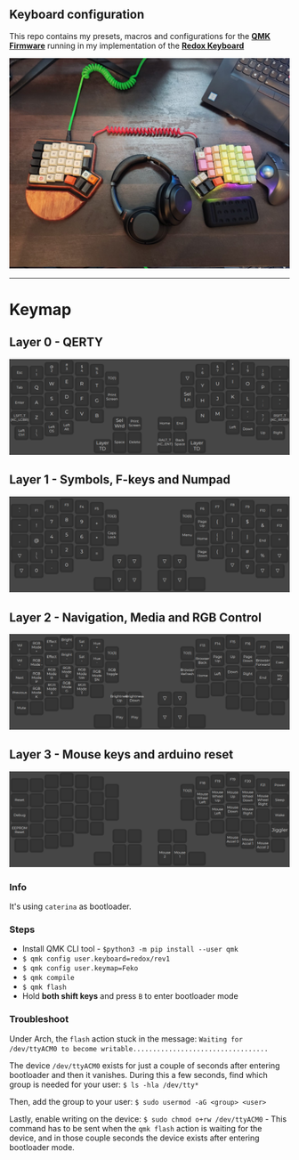 ## Keyboard configuration

This repo contains my presets, macros and configurations for the **[QMK Firmware](https://github.com/qmk/qmk_firmware)** running in my implementation of the **[Redox Keyboard](https://github.com/mattdibi/redox-keyboard/tree/master)**

![](./imgs/my_kbd.jpeg)

---

# Keymap
## Layer 0 - QERTY

![](./imgs/layer0.png)


## Layer 1 - Symbols, F-keys and Numpad

![](./imgs/layer1.png)


## Layer 2 - Navigation, Media and RGB Control

![](./imgs/layer2.png)


## Layer 3 - Mouse keys and arduino reset

![](./imgs/layer3.png)


### Info
It's using `caterina` as bootloader.


### Steps
 - Install QMK CLI tool - `$python3 -m pip install --user qmk`
 - `$ qmk config user.keyboard=redox/rev1`
 - `$ qmk config user.keymap=Feko`
 - `$ qmk compile`
 - `$ qmk flash`
 - Hold **both shift keys** and press `B` to enter bootloader mode

### Troubleshoot
Under Arch, the `flash` action stuck in the message: `Waiting for /dev/ttyACM0 to become writable..................................`

The device `/dev/ttyACM0` exists for just a couple of seconds after entering bootloader and then it vanishes. During this a few seconds, find which group is needed for your user: `$ ls -hla /dev/tty*`

Then, add the group to your user: `$ sudo usermod -aG <group> <user>`

Lastly, enable writing on the device: `$ sudo chmod o+rw /dev/ttyACM0` - This command has to be sent when the `qmk flash` action is waiting for the device, and in those couple seconds the device exists after entering bootloader mode.